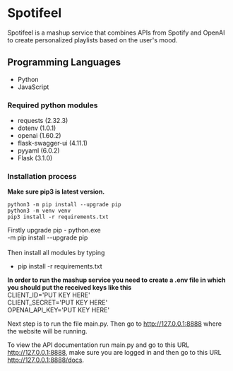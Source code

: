 # Spotifeel

Spotifeel is a mashup service that combines APIs from Spotify and OpenAI to create personalized playlists based on the user's mood.

## Programming Languages

- Python
- JavaScript

### Required python modules

- requests (2.32.3)
- dotenv (1.0.1)
- openai (1.60.2)
- flask-swagger-ui (4.11.1)
- pyyaml (6.0.2)
- Flask (3.1.0)

### Installation process

**Make sure pip3 is latest version.**
```
python3 -m pip install --upgrade pip
python3 -m venv venv
pip3 install -r requirements.txt
```

Firstly upgrade pip - python.exe\
-m pip install --upgrade pip\
\
Then install all modules by typing
- pip install -r requirements.txt

**In order to run the mashup service you need to create a .env file in which you should put the received keys like this**\
CLIENT_ID='PUT KEY HERE'\
CLIENT_SECRET='PUT KEY HERE'\
OPENAI_API_KEY='PUT KEY HERE'

Next step is to run the file main.py. Then go to <http://127.0.0.1:8888> where the website will be running.

To view the API documentation run main.py and go to this URL <http://127.0.0.1:8888>, make sure you are logged in and then go to this URL  <http://127.0.0.1:8888/docs>.
